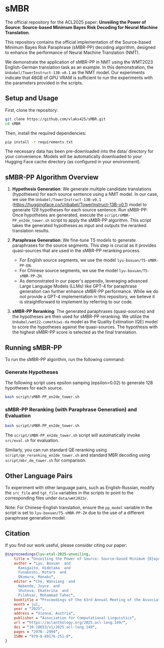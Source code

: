 # sMBR

The official repository for the ACL2025 paper: **Unveiling the Power of Source: Source-based Minimum Bayes Risk Decoding for Neural Machine Translation**.

This repository contains the official implementation of the Source-based Minimum Bayes Risk Paraphrase (sMBR-PP) decoding algorithm, designed to enhance the performance of Neural Machine Translation (NMT).

We demonstrate the application of sMBR-PP in NMT using the WMT2023 English-German translation task as an example. In this demonstration, the `Unbabel/TowerInstruct-13B-v0.1` as the NMT model.
Our experiments indicate that 48GB of GPU VRAM is sufficient to run the experiments with the parameters provided in the scripts.

## Setup and Usage

First, clone the repository:

```bash
git clone https://github.com/vlaks425/sMBR.git
cd sMBR
```

Then, install the required dependencies:

```bash
pip install -r requirements.txt
```

The necessary data has been pre-downloaded into the data/ directory for your convenience.
Models will be automatically downloaded to your Hugging Face cache directory (as configured in your environment).

## sMBR-PP Algorithm Overview
1. **Hypothesis Generation**: We generate multiple candidate translations (hypotheses) for each source sentence using a NMT model. In our case, we use the `Unbabel/TowerInstruct-13B-v0.1` (https://huggingface.co/Unbabel/TowerInstruct-13B-v0.1) model to generate 128 hypotheses for each source sentence.
Run sMBR-PP:
Once hypotheses are generated, execute the `script/sMBR-PP_en2de_tower.sh` script to apply the sMBR-PP algorithm. This script takes the generated hypotheses as input and outputs the reranked translation results.

2. **Paraphrase Generation**: We fine-tune T5 models to generate paraphrases for the source segments. This step is crucial as it provides quasi-sources that are used in the sMBR-PP reranking process.
   - For English source segments, we use the model `lyu-boxuan/T5-sMBR-PP-EN`.
   - For Chinese source segments, we use the model `lyu-boxuan/T5-sMBR-PP-ZH`.
   - As demonstrated in our paper's appendix, leveraging advanced Large Language Models (LLMs) like GPT-4 for paraphrase generation can further enhance sMBR-PP performance. While we do not provide a GPT-4 implementation in this repository, we believe it is straightforward to implement by referring to our code.
3. **sMBR-PP Reranking**: The generated paraphrases (quasi-sources) and the hypotheses are then used for sMBR-PP reranking. We utilize the `Unbabel/wmt22-cometkiwi-da` model as the Quality Estimation (QE) model to score the hypotheses against the quasi-sources. The hypothesis with the highest sMBR-PP score is selected as the final translation.
## Running sMBR-PP
To run the sMBR-PP algorithm, run the following command:
 
### Generate Hypotheses
The following script uses epsilon samping (epsilon=0.02) to generate 128 hypotheses for each source.
```bash
bash script/sMBR-PP_en2de_tower.sh
```
### sMBR-PP Reranking (with Paraphrase Generation) and Evaluation
```bash
bash script/sMBR-PP_en2de_tower.sh
```

The `script/sMBR-PP_en2de_tower.sh` script will automatically invoke `src/eval.sh` for evaluation.

Similarly, you can run standard QE reranking using `script/qe_reranking_en2de_tower.sh` and standard MBR decoding using `script/mbr_de_tower.sh` for comparison.

## Other Language Pairs
To experiment with other language pairs, such as English-Russian, modify the `src_file` and `tgt_file` variables in the scripts to point to the corresponding files under `data/wmt2023/`.

Note: For Chinese-English translation, ensure the `pp_model` variable in the script is set to `lyu-boxuan/T5-sMBR-PP-ZH` due to the use of a different paraphrase generation model.

## Citation
If you find our work useful, please consider citing our paper:
```bibtex
@inproceedings{lyu-etal-2025-unveiling,
    title = "Unveiling the Power of Source: Source-based Minimum {B}ayes Risk Decoding for Neural Machine Translation",
    author = "Lyu, Boxuan  and
      Kamigaito, Hidetaka  and
      Funakoshi, Kotaro  and
      Okumura, Manabu",
    editor = "Che, Wanxiang  and
      Nabende, Joyce  and
      Shutova, Ekaterina  and
      Pilehvar, Mohammad Taher",
    booktitle = "Proceedings of the 63rd Annual Meeting of the Association for Computational Linguistics (Volume 1: Long Papers)",
    month = jul,
    year = "2025",
    address = "Vienna, Austria",
    publisher = "Association for Computational Linguistics",
    url = "https://aclanthology.org/2025.acl-long.149/",
    doi = "10.18653/v1/2025.acl-long.149",
    pages = "2976--2994",
    ISBN = "979-8-89176-251-0",
}
```
